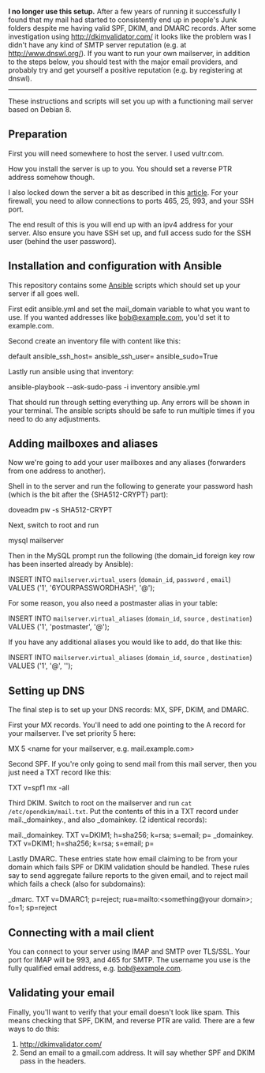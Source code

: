 **I no longer use this setup.** After a few years of running it successfully I found that my mail had started to consistently end up in people's Junk folders despite me having valid SPF, DKIM, and DMARC records. After some investigation using http://dkimvalidator.com/ it looks like the problem was I didn't have any kind of SMTP server reputation (e.g. at http://www.dnswl.org/). If you want to run your own mailserver, in addition to the steps below, you should test with the major email providers, and probably try and get yourself a positive reputation (e.g. by registering at dnswl).

---


These instructions and scripts will set you up with a functioning mail server based on Debian 8.

## Preparation

First you will need somewhere to host the server. I used vultr.com.

How you install the server is up to you. You should set a reverse PTR address somehow though.

I also locked down the server a bit as described in this [article](http://plusbryan.com/my-first-5-minutes-on-a-server-or-essential-security-for-linux-servers). For your firewall, you need to allow connections to ports 465, 25, 993, and your SSH port.

The end result of this is you will end up with an ipv4 address for your server. Also ensure you have SSH set up, and full access sudo for the SSH user (behind the user password).

## Installation and configuration with Ansible

This repository contains some [Ansible](http://www.ansible.com/home) scripts which should set up your server if all goes well.

First edit ansible.yml and set the mail\_domain variable to what you want to use. If you wanted addresses like bob@example.com, you'd set it to example.com.

Second create an inventory file with content like this:

   default ansible\_ssh\_host=<your host ip> ansible\_ssh\_user=<your user> ansible\_sudo=True

Lastly run ansible using that inventory:

   ansible-playbook --ask-sudo-pass -i inventory ansible.yml

That should run through setting everything up. Any errors will be shown in your terminal. The ansible scripts should be safe to run multiple times if you need to do any adjustments.

## Adding mailboxes and aliases

Now we're going to add your user mailboxes and any aliases (forwarders from one address to another).

Shell in to the server and run the following to generate your password hash (which is the bit after the {SHA512-CRYPT} part):

   doveadm pw -s SHA512-CRYPT

Next, switch to root and run

   mysql mailserver

Then in the MySQL prompt run the following (the domain\_id foreign key row has been inserted already by Ansible):

   INSERT INTO `mailserver`.`virtual_users` (`domain_id`, `password` , `email`) VALUES ('1', '$6$YOURPASSWORDHASH', '<your name>@<your mail domain>');

For some reason, you also need a postmaster alias in your table:

   INSERT INTO `mailserver`.`virtual_aliases` (`domain_id`, `source` , `destination`) VALUES ('1', 'postmaster', '<your name>@<your mail domain>');

If you have any additional aliases you would like to add, do that like this:

   INSERT INTO `mailserver`.`virtual_aliases` (`domain_id`, `source` , `destination`) VALUES ('1', '<your alias>@<your mail domain>', '<some email address>');

## Setting up DNS

The final step is to set up your DNS records: MX, SPF, DKIM, and DMARC.

First your MX records. You'll need to add one pointing to the A record for your mailserver. I've set priority 5 here:

   <your mail domain> MX 5 <name for your mailserver, e.g. mail.example.com>

Second SPF. If you're only going to send mail from this mail server, then you just need a TXT record like this:

   <your mail domain> TXT v=spf1 mx -all

Third DKIM. Switch to root on the mailserver and run `cat /etc/opendkim/mail.txt`. Put the contents of this in a TXT record under mail._domainkey.<your mail domain>, and also _domainkey.<your mail domain> (2 identical records):

   mail._domainkey.<your mail domain> TXT  v=DKIM1; h=sha256; k=rsa; s=email; p=<some specific stuff>
   _domainkey.<your mail domain> TXT  v=DKIM1; h=sha256; k=rsa; s=email; p=<some specific stuff>

Lastly DMARC. These entries state how email claiming to be from your domain which fails SPF or DKIM validation should be handled. These rules say to send aggregate failure reports to the given email, and to reject mail which fails a check (also for subdomains):

   _dmarc.<your mail domain> TXT v=DMARC1; p=reject; rua=mailto:<something@your domain>; fo=1; sp=reject

## Connecting with a mail client

You can connect to your server using IMAP and SMTP over TLS/SSL. Your port for IMAP will be 993, and 465 for SMTP. The username you use is the fully qualified email address, e.g. bob@example.com.

## Validating your email

Finally, you'll want to verify that your email doesn't look like spam. This means checking that SPF, DKIM, and reverse PTR are valid. There are a few ways to do this:

1. http://dkimvalidator.com/
2. Send an email to a gmail.com address. It will say whether SPF and DKIM pass in the headers.

